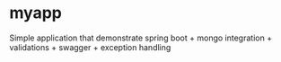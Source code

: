 # myapp
Simple application that demonstrate spring boot + mongo integration + validations + swagger + exception handling
